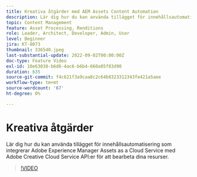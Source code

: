 ```yaml
---
title: Kreativa åtgärder med AEM Assets Content Automation
description: Lär dig hur du kan använda tillägget för innehållsautomatisering som integrerar Adobe Experience Manager Assets as a Cloud Service med Adobe Creative Cloud Service API:er för att bearbeta dina resurser.
topic: Content Management
feature: Asset Processing, Renditions
role: Leader, Architect, Developer, Admin, User
level: Beginner
jira: KT-8073
thumbnail: 336540.jpeg
last-substantial-update: 2022-09-02T00:00:00Z
doc-type: Feature Video
exl-id: 10e63038-b6d6-4ac6-b6b4-660a05f83d90
duration: 635
source-git-commit: f4c621f3a9caa8c2c64b8323312343fe421a5aee
workflow-type: tm+mt
source-wordcount: '67'
ht-degree: 0%

---
```


# Kreativa åtgärder

Lär dig hur du kan använda tillägget för innehållsautomatisering som integrerar Adobe Experience Manager Assets as a Cloud Service med Adobe Creative Cloud Service API:er för att bearbeta dina resurser.

>[!VIDEO](https://video.tv.adobe.com/v/3444089?quality=12&learn=on&captions=swe)
